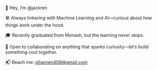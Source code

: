 👋 Hey, I’m @jackren

🛠️ Always tinkering with Machine Learning and AI—curious about how things work under the hood.

🎓 Recently graduated from Monash, but the learning never stops.

🤝 Open to collaborating on anything that sparks curiosity—let’s build something cool together.

📬 Reach me: sihanren409@gmail.com
